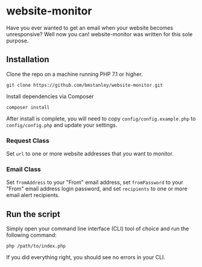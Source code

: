 # website-monitor

Have you ever wanted to get an email when your website becomes unresponsive? Well now you can! website-monitor was written for this sole purpose.

## Installation

Clone the repo on a machine running PHP 7.1 or higher.

```
git clone https://github.com/bmstanley/website-monitor.git
```

Install dependencies via Composer

```
composer install
```

After install is complete, you will need to copy `config/config.example.php` to `config/config.php` and update your settings.

### Request Class

Set `url` to one or more website addresses that you want to monitor.

### Email Class

Set `fromAddress` to your "From" email address, set `fromPassword` to your "From" email address login password, and set `recipients` to one or more email alert recipients.

## Run the script

Simply open your command line interface (CLI) tool of choice and run the following command:

```
php /path/to/index.php
```

If you did everything right, you should see no errors in your CLI.
